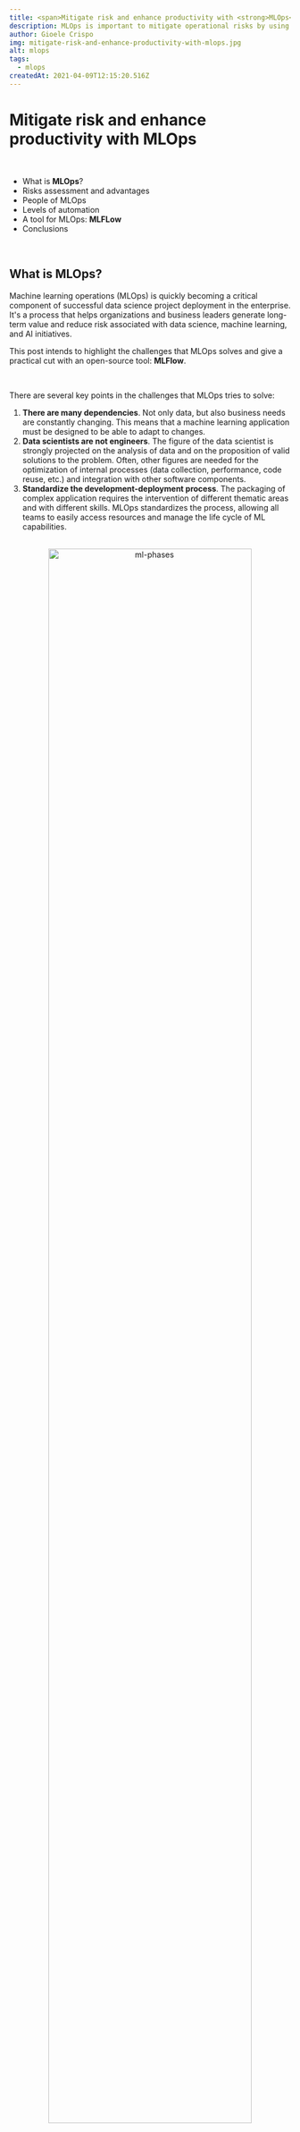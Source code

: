 ```yaml
---
title: <span>Mitigate risk and enhance productivity with <strong>MLOps</strong></span>
description: MLOps is important to mitigate operational risks by using DevOps principles. MLFlow is a open-source platform for building MLOps pipelines also in the cloud.
author: Gioele Crispo
img: mitigate-risk-and-enhance-productivity-with-mlops.jpg
alt: mlops
tags: 
  - mlops
createdAt: 2021-04-09T12:15:20.516Z
---
```


# Mitigate risk and enhance productivity with MLOps

<br/>

+ What is **MLOps**?
+ Risks assessment and advantages
+ People of MLOps
+ Levels of automation
+ A tool for MLOps: **MLFLow**
+ Conclusions

<br/>

## What is **MLOps**?
Machine learning operations (MLOps) is quickly becoming a critical component
of successful data science project deployment in the enterprise. It's
a process that helps organizations and business leaders generate long-term value
and reduce risk associated with data science, machine learning, and AI
initiatives.

This post intends to highlight the challenges that MLOps solves and give a practical 
cut with an open-source tool: **MLFlow**.

<br>

There are several key points in the challenges that MLOps tries to solve:
1. **There are many dependencies**. Not only data, but also business needs are constantly changing. This means that a machine learning application must be designed to be able to adapt to changes.
2. **Data scientists are not engineers**. The figure of the data scientist is strongly projected on the analysis of data and on the proposition of valid solutions to the problem. Often, other figures are needed for the optimization of internal processes (data collection, performance, code reuse, etc.) and integration with other software components.
3. **Standardize the development-deployment process**. The packaging of complex application requires the intervention of different thematic areas and with different skills. MLOps standardizes the process, allowing all teams to easily access resources and manage the life cycle of ML capabilities.

<div style="text-align:center">
<br>
<img src="https://i.ibb.co/M1BH6Lz/mlops-phases.png" alt="ml-phases" width="85%"/> 

<p style="font-size: 12px;white-space: pre-wrap">Fig. 1. The life cycle of a machine learning application. There are six stages: PLAN, BUILD, TEST, DEPLOY, MONITOR and FEEDBACK.
It is a cyclical process that involves different teams and requires different skills.</p>

<br></br>

</div>

Given the great challenges that a Machine Learning application brings with it, it becomes essential to automate and 
rationalize the development and deployment processes. 
In fact, when we talk about machine learning applications, we must always consider that they are complex applications, 
integrated with several other systems; that they have to handle large amounts of data and traffic volumes; 
and that the inputs of such applications are not only the application rules, but also the data.
The proven DevOps tools come to the rescue: this is how MLOps was born.
Although introducing MLOps processes has a cost, there are very few cases in which MLOps is not useful; 
the saving of money and time almost always justifies its use.


## Risk assessment and advantages
The risks of a Machine Learning application are many and MLOps is a way, derived from the methodologies born of 
classic applications, to mitigate them.
Therefore, when looking at MLOps as a way to mitigate risk, an analysis should cover:
+ The risk that the model is unavailable for a given period of time
+ The risk that the model returns a bad prediction for a given sample
+ The risk that the model accuracy or fairness decreases over time
+ The risk that the skills necessary to maintain the model (i.e., data science talent) are lost

<br>
Risks are usually larger for models that are deployed widely and used outside of the organization. 
Risk assessment is generally based on two metrics: the probability and the impact of the adverse event.
Risk assessment should be performed at the beginning of each project and reassessed periodically, 
as models may be used in ways that were not foreseen initially.

<div style="text-align:center">
<br>
<img src="https://i.ibb.co/HKLvVR7/risk-matrix.png" alt="risk-matrix" width="80%"/> 

<p style="font-size: 12px;white-space: pre-wrap">Fig. 2. The risk matrix is fundamental to understand how critical are some requirements and so how important is addressing them with MLOps.</p>
<br></br>

</div>


Good MLOps practices will help teams at a minimum:
+ Keep track of versioning, especially with experiments in the design phase
+ Understand whether retrained models are better than the previous versions (and promoting models to production that are performing
better)
+ Ensure (at defined periods—daily, monthly, etc.) that model performance is not degrading in production

<br>

## People of MLOps
Since an application that includes machine learning models is very complex, different professionals are involved:
+ **Subject Matter Expert**. is the figure who guides the entire process, defining the needs and business metrics 
for which a Machine Learning application must be developed. It acts in the feedback part, so it is very important 
that the MLOps techniques allow to extract the performance of the model also in terms of business metrics. 
The transformations that are carried out on the data must also be made known and easy to understand. Finally, for 
the Subject Matter Expert, MLOps could be useful both for *Data Explainabily* and for *Regulatory compliance*.

+ **Data Scientist**. The Data Scientist is a very important figure in the process. You interface with the Subject 
Matter Expert to translate the problem and business metrics into a machine learning problem and metrics. Furthermore, 
they have the arduous task of defining, understanding and finding the best settings and models for that particular 
problem. This can take some time and be very complicated in the case of poorly defined problems or very large 
applications. MLOps helps you easily monitor models in production models to guide choice in A / B testing. Plus, 
improve efficiency with automated model packing and deployment.

+ **Data Engineers**. In a machine learning process, data is the central part. Likewise, the role of data engineers 
is primary: they must obtain data from external sources, process it, standardize it and prepare it for algorithm 
training. They must interface with Subject Matter Experts to understand what types of data they need and with Data 
Scientists to adjust data processing according to their needs. Being a very onerous and full-time activity for 
large companies, Data engineers can greatly benefit from MLOps Pipelines, managing to guarantee a clean, organized 
and well-engineered data transformation process.

+ **Software Engineers**. Software engineers are equally important figures from a strategic point of view for the 
company. In fact, machine learning applications are experiments for their own sake, but they integrate into larger 
applications that involve different aspects and businesses of the company. In addition to integration, they take 
care of automatic testing and versioning, in order to have the CI / CD pipelines under control.

+ **DevOps team**. The DevOps team has two important roles. The first is to ensure the correct functioning in terms of 
reliability, performance, security and availability of resources and Machine Learning models with tests and 
operations processes. Second, they are responsible for managing the CI / CD pipeline. To do this correctly 
they must interface with Data Engineers, Software engineers and Data Scientists.

+ **Model Risk Manager/Auditor**. Model risk auditors are an essential figure especially in some critical sectors, 
such as financial or medical, where there are some constraints on regulatory compliance. They play a fundamental 
role both in defining business metrics, guiding operational research on performance and the type of machine models, 
and in monitoring and testing the model in production.
MLOps processes allow these figures to be able to intervene rigorously when internal and external requirements are 
not met.
 
+ **Machine Learning Architect**. Machine learning architects are increasingly important figures for Machine 
Learning applications. They need to know how the data will be used and consumed in order to optimize the software 
architecture to improve performance in terms of speed and accuracy of predictions.
Not only are they focused on data, they also need to have the right expertise to introduce new or more advanced 
technologies to optimize predictive models when needed. This implies that they must be aware of all the steps of 
the pipeline and have an overview of the shared resources in order to propose, together with the team of DevOps 
and software engineers, architectural solutions suitable for the business problem.

<br>

## Levels of automation
After understanding the complexity of ML applications, the professionals involved and the advantages of MLOps, let's 
briefly illustrate the concept of pipeline, derived from DevOps principles.
A **_Pipeline_** is divided into distinct subsets of activities, aimed to simplify and standardize the development 
and distribution of a software. Each of them constitutes a phase of the pipeline. 
Typical pipeline stages include:
+ **Build**: the phase of the application in which the source code is compiled.
+ **Test**: the stage where the code is tested. The automation allows you to save time and effort.
+ **Release**: the stage where the application is delivered to the repository.
+ **Deployment**: at this stage the code is deployed to the production department.
+ **Validation and Compliance**: The steps to validate a build typically depend on the needs of the organization. 

<br>

In the context of the MLOps the stages changes a bit, related more to the Machine Learning steps. For example, in a 
pipeline for a machine learning model creation, we have: 
**Data preprocessing**, **Model Selection**, **Training model**, **Model Evaluation**, **Model Validation** and
**Model Summary**. 

Based on the stages defined and implemented, we can identify 3 levels of automation:
- **Manual Implementation**. 
- **Continuous Model Delivery**.
- **Continuous Integration / Continuous Delivery of pipelines**.

<br>

### Manual Implementation
In this setup, everything is handled manually, without any pipeline and automation technique. This means that data 
scientists, data engineers and machine learning engineers manually carry out the phase of data analysis and 
processing, feature extraction, model choice, training, testing, validation.
Once these activities have been completed, they must manually package the model in a structure that can be used and 
interfaced with other components and put it in a code repository.
Software engineers must take the model from the code repository and manually integrate it into the application. 
Finally, the devops team is left with the task of monitoring the application in functional and performance terms.

<div style="text-align:center">
<br>
<img src="https://i.ibb.co/Tv42V3x/mlops-manual-implementation.png" alt="risk-matrix" width="95%"/> 

<p style="font-size: 12px;white-space: pre-wrap">Fig. 3. The setup with no automation strategies.</p>

<br></br>
</div>

All figures are involved and with the burden of doing everything manually. This implies that the setup is not 
resilient to changes in data and business needs: it is necessary to carry out the analysis, training, testing, 
integration and deployment manually.

<br>

### Continuous Model Delivery

This setup includes very important elements:
1. the **Feature Store**, which is a data storage for training data accessible to all teams and contains the data 
already cleaned and preprocessed. At this juncture, we are talking about basic preprocessing, such as resizing 
images to the same resolution, normalizing units of measurement or creating data generators and batches.
2. **Automated Model Building and Analysis**, which is an engineering of the model building phase, allowing 
Data Scientists and Machine Learning Engineers to rely on automatic data preprocessing procedures, model selection, 
training, hyperparameter testing, validation and optimization.
The preprocessing here refers to the adjustments on the data needed to be used by the model. The output of this 
process is a **Modularized code**, that is a well-engineered code that encapsulates a generic model and provides 
simple and model-independent interfaces. This allows you to standardize and automate the next steps, i.e. integration 
tests, deploy, etc.
3. The **Deploy Pipeline**, which is a pipeline designed to put the model into production. The pipeline 
starts from the modularized code, seen in the previous point, and carries out some preparatory steps before putting 
the **Automated Training pipeline** into operation, which will produce a working model that can be used in production.
4. The **Automated Training pipeline**, which is a pipeline that handles model training and produces a working 
trained model ready for production. The final model is placed in a **Model Registry**. The Automated Training 
pipeline is launched from the **Deploy Pipeline** or a **Trigger** and interfaces with the **Feature Store** to get 
the data that will be used for training. The trigger can be enabled manually or it can be enabled automatically by 
events such as the change of distribution in the data collected by monitoring the model in production.
5. The **Model Registry**, which is a container of trained models, accessible by all project teams. The Model 
Registry allows you to keep track of the various models produced, versioning them and allowing a quick comparison of 
their performance, discriminating the best and allowing you to automatically choose the best performing model.

<div style="text-align:center">
<br>
<img src="https://i.ibb.co/6HvpGKQ/mlops-cmd.png" alt="risk-matrix" width="95%"/> 

<p style="font-size: 12px;white-space: pre-wrap">Fig. 4. The setup with Continuous Model Delivery.</p>

<br></br>
</div>

With this process setting, all professional figures have control over what is happening, being able to monitor 
performance in a deterministic and automatic way; the greater effort on the engineering part of the code and the 
training and deployment pipelines reward with the creation of a more stable and faster process, capable of 
withstanding frequent changes on requirements or data.
However, you can do better by automating the testing part of the pipelines as well. In fact, there are no 
mechanisms for testing and debugging pipelines automatically, and it must be done manually before it is sent 
to the code repository. This can become problematic and burdensome especially when there are multiple models 
and different architectures with different ways of data preprocessing, training and testing. Letting testing 
and debugging manually can become a bottleneck and be risky.
Also, pipelines are not automatically deployed. This implies that if the structure in the code changes, engineers 
must rebuild parts of the application to make it compatible with the new pipeline and its modularized code. 
Modularization, in fact, only works without problems when all components know what to expect from each other; 
as soon as one of the components is no longer compatible, the application must be rebuilt to accommodate the 
new changes or the component must be rewritten to work with the original pipeline.

<br>

### Continuous integration / Continuous delivery of pipelines

This setup introduces other improvements:
1. **Testing**, to be able to automatically test code building pipelines and package only those pipelines that 
pass the tests. The tests, at this juncture, could be related to the verification of the inputs and outputs of 
the pipeline, of the ranges of the hyperparameters, if the scaling or normalizations on the data have occurred 
correctly (both in preprocessing and in postprocessing), etc. Therefore this phase is fundamental in order to 
deliver complete and correct pipelines in the ** Package Store ** that can also be reused on different domains 
and with very different neural network architecture.
2. The ** Package Store ** is a pipeline container. It is optional but included in this configuration so that 
there is a centralized area where all teams can access packaged pipelines ready for deployment. The model development 
teams push in this package repository and software engineers and DevOps teams can retrieve a packaged pipeline 
and deploy it. It works in a very similar way to the **Model Registry** as both elements help to achieve 
continuous delivery.

<div style="text-align:center">
<br>
<img src="https://i.ibb.co/BZPsZ20/mlops-ci-cmd.png" alt="risk-matrix" width="95%"/> 

<p style="font-size: 12px;white-space: pre-wrap">Fig. 5. The setup with Continuous Integration / Continuous Delivery of pipelines.</p>

<br></br>
</div>

This is the most complete setup that allows you to absorb even important changes on specifications and data. 
It is a completely generic setup that can also be reused for other projects or products and therefore it is worth 
spending some resources to set up this mechanism.


<br>

## A tool for MLOps: MLFLow
After having seen the key aspects of the MLOps processes, let's try to give a practical footprint.
MLFlow is an open-source tool, easy to integrate in your existent machine learning processes.
Only few lines of code are needed to track all of the metrics you need. Furthermore, MLFlow saves the models, 
allowing for future use in deployment or model serving functionality in a simple manner. You can also compare 
all of the metrics between the individual models to select the best one. 
MLFlow also integrates into Databricks, AWS SageMaker, Microsoft Azure, and can be deployed to Google Cloud as well, 
all of which are tools that help manage your MLOps setup and serve as platforms to deploy your models on. 
While the cloud platforms do provide some MLOps functionality, with the extent of this varying for each platform,
the advantage of using MLFlow is that it lets you have the freedom of choice when it comes to one platform to 
commit to.

So, the main benefit of using MLFlow is that, for free, you can start managing your machine learning experiments 
locally and translate everything to the cloud with minimal effort. This is useful both for the data scientist 
who works independently and for small to medium-sized companies with a limited budget.


One of the best features of MLFlow is that the automatic management of **modularization** we have seen previously. 
This allows you to manage very different models equally, even belonging to different libraries such as Tensorflow, 
PyTorch, Scikit-learn or PySpark. In fact, MLFlow creates a sort of wrapper around the model in order to standardize 
the user experience in the deployment and prediction phase: to use it, simply transform the data into a certain 
format and execute REST calls on the endpoint provided by MLFlow. The latter in fact also allows the deployment 
of a model save with a simple API.

In general, MLFlow has several features that support the life cycle of a machine learning application:

+ **Creating experiments**: Experiments in MLFlow allow you to group your models and any
relevant metrics. This is important, for example, for comparing the same model with different dataset or
for comparing models from different libraries, such as Tensorflow or PyTorch to see which one is more performing.

+ **Model and metric logging**: MLFlow allows you to save a model in a modularized form and log all of
the metrics related to the model run. A model run is a composed of several steps (usually model training, testing 
and validation), in which you can write custom code. 
You can mark the start and the end of each run and decide which metrics you want to log. 
Additionally, you can save images, graphs, plots (such as confusion matrices and ROC curves) for a successive 
comparison. 

+ **Comparing model metrics**: With an easy to use web interface, MLFlow allows you to compare different models,
settings and their metrics all at once also in a singular experiment. This could be very useful when performing 
validation to tune a model’s hyperparameters. In a moment, you can compare all of the selected metrics and choose 
the best.

+ **Model Registry**: MLFlow implements a model registry functionality, helping to define what stage a 
particular model is in. T o make the most of the feature, you  have to integrate it with other platforms which 
provide built-in model registry feature, such as Databricks.

+ **Local deployment**: MLFlow allows you to deploy on a local server by exposing an endpoint on which doing 
REST call. This permits to easily test model inference. Data is sent to the model in one of several standardized 
formats and it returns the predictions made by the model. Such a setup can easily be converted to work on a 
hosted server or cloud-provided server as well. The only difference comes with where you host the model and 
the particular procedure for querying it.


I will not go into the merits of integrating MLFlow into existing code; the purpose of this post is not to be a 
practical guide. Software tends to change over time, and it would no longer be a general post. For information, 
you can refer to the <a href="https://www.mlflow.org/docs/latest/index.html">MLFlow documentation</a> which will 
be increasingly updated and more reliable than this post. 
The intent is to show that there is the possibility of using automation and monitoring tools locally, with 
minimal costs and enormous advantages.

<br>

## Conclusions
DevOps techniques were born to make the development and distribution of classic applications more efficient and 
organized. The automation of these processes is a fundamental step to face the complexity of these applications, 
which is constantly growing. In fact, they often provide different levels of persistence, integration with other 
systems, an ever-increasing number of microservices, API Gateways, unified identity providers for multiple 
applications, etc.
The MLOps techniques have been derived from the former and specifically aimed at applications that include 
Machine Learning models. Such applications hide more challenges and pitfalls than traditional applications. 
This is because ML models require more resources and are dependent on two inputs: business rules and **data**. 
Data is a very important part of the process and, just like business needs, they are constantly changing.

Furthermore, it should be remembered that machine learning applications do not live alone, but are always an 
integral part of traditional applications, which makes the entire application difficult to manage without 
automation and pipeline techniques.

Precisely for this reason, many people with different skills and responsibilities are involved in the development 
process of an ML application: Subject matter experts, Data Scientists, AI and data engineers, Software Architects, 
DevOps Engineer and Model risk managers/auditors.
Tools such as the model registry and a shared data/feature store allow all teams in the game to be aligned and 
able to discern the version of the model in production, making the development and distribution chain accessible 
to all.

As the last step of this post, we took a look at MLFlow. It is an open-source tool that can be used locally to test parts of pipelines, organize work and code to support 
monitoring and automated model deployment at no cost. With the wrappers towards Databricks, AWS SageMaker and Azure 
Machine Learning it is immediate to translate to cloud processes and architectures.
